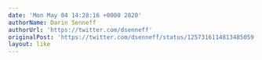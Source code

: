 ```yaml
---
date: 'Mon May 04 14:28:16 +0000 2020'
authorName: Darin Senneff
authorUrl: 'https://twitter.com/dsenneff'
originalPost: 'https://twitter.com/dsenneff/status/1257316114813485059'
layout: like
---
```

